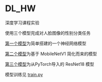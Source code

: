 # DL_HW

深度学习课程实验

使用三个模型完成对人脸图像的性别分类任务

[第一个模型](/SimpleNet.py)为简单搭建的一个神经网络模型

[第二个模型](/SimpleMobileNet.py)为基于 MobileNetV1 简化而来的模型

[第三个模型](/ResNet18.py)为从PyTorch导入的 ResNet18 模型

模型训练见 [train.py](/train.py)
